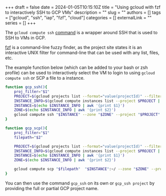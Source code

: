 +++ 
draft = false
date = 2024-01-05T10:15:10Z
title = "Using gcloud with fzf to interactively SSH to GCP VMs"
description = ""
slug = ""
authors = []
tags = ["gcloud", "ssh", "iap", "fzf", "cloud"]
categories = []
externalLink = ""
series = []
+++

The `gcloud compute ssh` [command](https://cloud.google.com/sdk/gcloud/reference/compute/ssh) is a wrapper around SSH that is used to
SSH to VMs in GCP.

[fzf](https://github.com/junegunn/fzf) is a command-line fuzzy finder, as the project site states it is an interactive UNIX filter for command-line that can be used with any list, files, etc.

The example function below (which can be added to your bash or zsh profile) can be used to interactively select the VM to login to using `gcloud compute ssh` or SCP a file to a instance.  

```bash
function gcp_ssh(){
    proj_filter="$1"
    PROJECT=$(gcloud projects list --format="value(projectId)" --filter="name~$proj_filter" | fzf --tac)
    INSTANCE_INFO=$(gcloud compute instances list --project $PROJECT | fzf --tac)
    INSTANCE=$(echo $INSTANCE_INFO | awk '{print $1}')
    ZONE=$(echo $INSTANCE_INFO | awk '{print $2}')
    gcloud compute ssh "$INSTANCE" --zone "$ZONE" --project "$PROJECT"
}

function gcp_scp(){
    proj_filter="$1"
	filepath="$2"

    PROJECT=$(gcloud projects list --format="value(projectId)" --filter="name~$proj_filter" | fzf --tac)
    INSTANCE_INFO=$(gcloud compute instances list --project $PROJECT | fzf --tac)
    INSTANCE=$(echo $INSTANCE_INFO | awk '{print $1}')
    ZONE=$(echo $INSTANCE_INFO | awk '{print $2}')

    gcloud compute scp "$filepath"  "$INSTANCE":~/ --zone "$ZONE" --project "$PROJECT"
}
```

You can then use the command `gcp_ssh` on its own or `gcp_ssh project` by providing the full or partial GCP project name.
